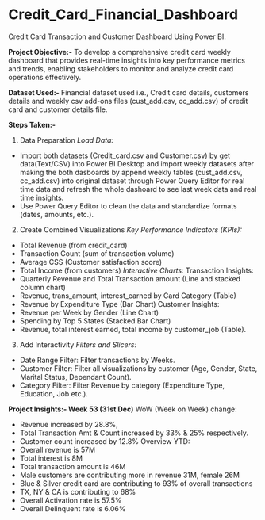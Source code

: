 # Credit_Card_Financial_Dashboard
Credit Card Transaction and Customer Dashboard Using Power BI.

**Project Objective:-**
To develop a comprehensive credit card weekly dashboard that provides real-time insights into key performance metrics and trends, enabling stakeholders to monitor and analyze credit card operations effectively.

**Dataset Used:-** 
Financial dataset used i.e., Credit card details, customers details and weekly csv add-ons files (cust_add.csv, cc_add.csv) of credit card and customer details file.

**Steps Taken:-**
1. Data Preparation
_Load Data:_
* Import both datasets (Credit_card.csv and Customer.csv) by get data(Text/CSV) into Power BI Desktop and import weekly datasets after making the both dasboards by append weekly tables (cust_add.csv, 
    cc_add.csv) into original dataset through Power Query Editor for real time data and refresh the whole dashoard to see last week data and real time insights.
* Use Power Query Editor to clean the data and standardize formats (dates, amounts, etc.).
2. Create Combined Visualizations
_Key Performance Indicators (KPIs):_
* Total Revenue (from credit_card)
* Transaction Count (sum of transaction volume)
* Average CSS (Customer satisfaction score)
* Total Income (from customers)
_Interactive Charts:_
Transaction Insights:
* Quarterly Revenue and Total Transaction amount (Line and stacked column chart)
* Revenue, trans_amount, interest_earned by Card Category (Table)
* Revenue by Expenditure Type (Bar Chart)
Customer Insights:
* Revenue per Week by Gender (Line Chart)
* Spending by Top 5 States (Stacked Bar Chart)
* Revenue, total interest earned, total income by customer_job (Table).
3. Add Interactivity
_Filters and Slicers:_
* Date Range Filter: Filter transactions by Weeks.
* Customer Filter: Filter all visualizations by customer (Age, Gender, State, Marital Status, Dependant Count).
* Category Filter: Filter Revenue by category (Expenditure Type, Education, Job etc.).

**Project Insights:- Week 53 (31st Dec)**
WoW (Week on Week) change:
* Revenue increased by 28.8%,
* Total Transaction Amt & Count increased by 33% & 25% respectively.
* Customer count increased by 12.8%
Overview YTD:
* Overall revenue is 57M
* Total interest is 8M
* Total transaction amount is 46M
* Male customers are contributing more in revenue 31M, female 26M
* Blue & Silver credit card are contributing to 93% of overall transactions
* TX, NY & CA is contributing to 68%
* Overall Activation rate is 57.5%
* Overall Delinquent rate is 6.06%
